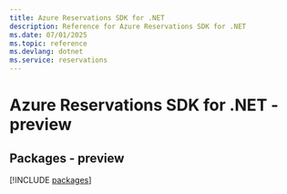 ```yaml
---
title: Azure Reservations SDK for .NET
description: Reference for Azure Reservations SDK for .NET
ms.date: 07/01/2025
ms.topic: reference
ms.devlang: dotnet
ms.service: reservations
---
```

# Azure Reservations SDK for .NET - preview
## Packages - preview
[!INCLUDE [packages](reservations-index.md)]